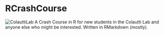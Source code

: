 # RCrashCourse
![ColauttiLab](ColauttiLab.png)
A Crash Course in R for new students in the Colautti Lab and anyone else who might be interested. Written in RMarkdown (mostly).
